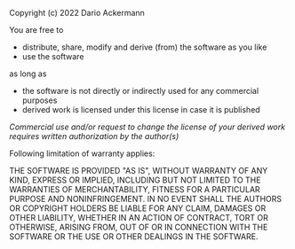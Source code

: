Copyright (c) 2022 Dario Ackermann

You are free to
* distribute, share, modify and derive (from) the software as you like
* use the software

as long as

* the software is not directly or indirectly used for any commercial purposes
* derived work is licensed under this license in case it is published

*Commercial use and/or request to change the license of your derived work requires written authorization by the author(s)*

Following limitation of warranty applies:

THE SOFTWARE IS PROVIDED "AS IS", WITHOUT WARRANTY OF ANY KIND, EXPRESS OR IMPLIED, INCLUDING BUT NOT LIMITED TO THE WARRANTIES OF MERCHANTABILITY, FITNESS FOR A PARTICULAR PURPOSE AND NONINFRINGEMENT. IN NO EVENT SHALL THE AUTHORS OR COPYRIGHT HOLDERS BE LIABLE FOR ANY CLAIM, DAMAGES OR OTHER LIABILITY, WHETHER IN AN ACTION OF CONTRACT, TORT OR OTHERWISE, ARISING FROM, OUT OF OR IN CONNECTION WITH THE SOFTWARE OR THE USE OR OTHER DEALINGS IN THE SOFTWARE.
